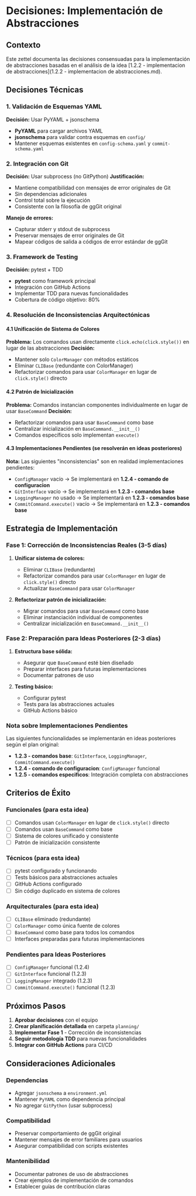 # Decisiones: Implementación de Abstracciones

## Contexto
Este zettel documenta las decisiones consensuadas para la implementación de abstracciones basadas en el análisis de la idea [1.2.2 - implementacion de abstracciones](1.2.2 - implementacion de abstracciones.md).

## Decisiones Técnicas

### 1. Validación de Esquemas YAML
**Decisión:** Usar PyYAML + jsonschema
- **PyYAML** para cargar archivos YAML
- **jsonschema** para validar contra esquemas en `config/`
- Mantener esquemas existentes en `config-schema.yaml` y `commit-schema.yaml`

### 2. Integración con Git
**Decisión:** Usar subprocess (no GitPython)
**Justificación:**
- Mantiene compatibilidad con mensajes de error originales de Git
- Sin dependencias adicionales
- Control total sobre la ejecución
- Consistente con la filosofía de ggGit original

**Manejo de errores:**
- Capturar stderr y stdout de subprocess
- Preservar mensajes de error originales de Git
- Mapear códigos de salida a códigos de error estándar de ggGit

### 3. Framework de Testing
**Decisión:** pytest + TDD
- **pytest** como framework principal
- Integración con GitHub Actions
- Implementar TDD para nuevas funcionalidades
- Cobertura de código objetivo: 80%

### 4. Resolución de Inconsistencias Arquitectónicas

#### 4.1 Unificación de Sistema de Colores
**Problema:** Los comandos usan directamente `click.echo(click.style())` en lugar de las abstracciones
**Decisión:** 
- Mantener solo `ColorManager` con métodos estáticos
- Eliminar `CLIBase` (redundante con ColorManager)
- Refactorizar comandos para usar `ColorManager` en lugar de `click.style()` directo

#### 4.2 Patrón de Inicialización
**Problema:** Comandos instancian componentes individualmente en lugar de usar `BaseCommand`
**Decisión:**
- Refactorizar comandos para usar `BaseCommand` como base
- Centralizar inicialización en `BaseCommand.__init__()`
- Comandos específicos solo implementan `execute()`

#### 4.3 Implementaciones Pendientes (se resolverán en ideas posteriores)
**Nota:** Las siguientes "inconsistencias" son en realidad implementaciones pendientes:
- `ConfigManager` vacío → Se implementará en **1.2.4 - comando de configuracion**
- `GitInterface` vacío → Se implementará en **1.2.3 - comandos base**
- `LoggingManager` no usado → Se implementará en **1.2.3 - comandos base**
- `CommitCommand.execute()` vacío → Se implementará en **1.2.3 - comandos base**

## Estrategia de Implementación

### Fase 1: Corrección de Inconsistencias Reales (3-5 días)
1. **Unificar sistema de colores:**
   - Eliminar `CLIBase` (redundante)
   - Refactorizar comandos para usar `ColorManager` en lugar de `click.style()` directo
   - Actualizar `BaseCommand` para usar `ColorManager`

2. **Refactorizar patrón de inicialización:**
   - Migrar comandos para usar `BaseCommand` como base
   - Eliminar instanciación individual de componentes
   - Centralizar inicialización en `BaseCommand.__init__()`

### Fase 2: Preparación para Ideas Posteriores (2-3 días)
1. **Estructura base sólida:**
   - Asegurar que `BaseCommand` esté bien diseñado
   - Preparar interfaces para futuras implementaciones
   - Documentar patrones de uso

2. **Testing básico:**
   - Configurar pytest
   - Tests para las abstracciones actuales
   - GitHub Actions básico

### Nota sobre Implementaciones Pendientes
Las siguientes funcionalidades se implementarán en ideas posteriores según el plan original:
- **1.2.3 - comandos base**: `GitInterface`, `LoggingManager`, `CommitCommand.execute()`
- **1.2.4 - comando de configuracion**: `ConfigManager` funcional
- **1.2.5 - comandos especificos**: Integración completa con abstracciones

## Criterios de Éxito

### Funcionales (para esta idea)
- [ ] Comandos usan `ColorManager` en lugar de `click.style()` directo
- [ ] Comandos usan `BaseCommand` como base
- [ ] Sistema de colores unificado y consistente
- [ ] Patrón de inicialización consistente

### Técnicos (para esta idea)
- [ ] pytest configurado y funcionando
- [ ] Tests básicos para abstracciones actuales
- [ ] GitHub Actions configurado
- [ ] Sin código duplicado en sistema de colores

### Arquitecturales (para esta idea)
- [ ] `CLIBase` eliminado (redundante)
- [ ] `ColorManager` como única fuente de colores
- [ ] `BaseCommand` como base para todos los comandos
- [ ] Interfaces preparadas para futuras implementaciones

### Pendientes para Ideas Posteriores
- [ ] `ConfigManager` funcional (1.2.4)
- [ ] `GitInterface` funcional (1.2.3)
- [ ] `LoggingManager` integrado (1.2.3)
- [ ] `CommitCommand.execute()` funcional (1.2.3)

## Próximos Pasos

1. **Aprobar decisiones** con el equipo
2. **Crear planificación detallada** en carpeta `planning/`
3. **Implementar Fase 1** - Corrección de inconsistencias
4. **Seguir metodología TDD** para nuevas funcionalidades
5. **Integrar con GitHub Actions** para CI/CD

## Consideraciones Adicionales

### Dependencias
- Agregar `jsonschema` a `environment.yml`
- Mantener `PyYAML` como dependencia principal
- No agregar `GitPython` (usar subprocess)

### Compatibilidad
- Preservar comportamiento de ggGit original
- Mantener mensajes de error familiares para usuarios
- Asegurar compatibilidad con scripts existentes

### Mantenibilidad
- Documentar patrones de uso de abstracciones
- Crear ejemplos de implementación de comandos
- Establecer guías de contribución claras
